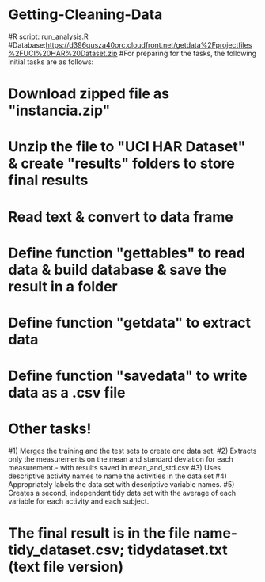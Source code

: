 # Getting-Cleaning-Data
#R script: run_analysis.R
#Database:https://d396qusza40orc.cloudfront.net/getdata%2Fprojectfiles%2FUCI%20HAR%20Dataset.zip
#For preparing for the tasks, the following initial tasks are as follows:
# Download zipped file as "instancia.zip"
# Unzip the file to "UCI HAR Dataset" & create "results" folders to store final results
# Read text & convert to data frame
# Define function "gettables" to read data & build database & save the result in a folder
# Define function "getdata" to extract data
# Define function "savedata" to write data as a .csv file

# Other tasks!
#1) Merges the training and the test sets to create one data set.
#2) Extracts only the measurements on the mean and standard deviation for each measurement.- with results saved in mean_and_std.csv 
#3) Uses descriptive activity names to name the activities in the data set
#4) Appropriately labels the data set with descriptive variable names. 
#5) Creates a second, independent tidy data set with the average of each variable for each activity and each subject.

# The final result is in the file name- tidy_dataset.csv; tidydataset.txt (text file version)
